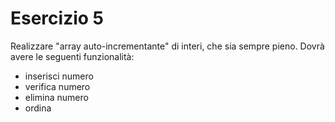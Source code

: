 # Esercizio 5

Realizzare "array auto-incrementante" di interi, che sia sempre pieno. Dovrà avere le seguenti funzionalità:
- inserisci numero
- verifica numero
- elimina numero
- ordina